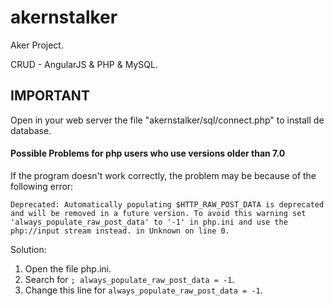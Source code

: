 # akernstalker
Aker Project.

CRUD - AngularJS & PHP & MySQL.

<h2> IMPORTANT </h2> 

Open in your web server the file "akernstalker/sql/connect.php" to install de database.

<h4> Possible Problems for php users who use versions older than 7.0 </h4>
 
If the program doesn't work correctly, the problem may be because of the following error:

`Deprecated: Automatically populating $HTTP_RAW_POST_DATA is deprecated and will be removed in a future version. To avoid this warning set 'always_populate_raw_post_data' to '-1' in php.ini and use the php://input stream instead. in Unknown on line 0.`

Solution:
  1. Open the file php.ini.
  1. Search for `; always_populate_raw_post_data = -1`.
  1. Change this line for `always_populate_raw_post_data = -1`.



